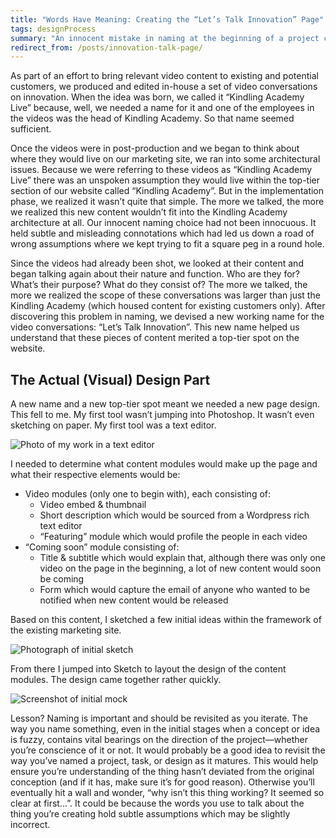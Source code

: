 ```yaml
---
title: "Words Have Meaning: Creating the “Let’s Talk Innovation” Page"
tags: designProcess
summary: "An innocent mistake in naming at the beginning of a project created distorted conclusions in design thinking and led us down a road of confusion. We had to retrace our steps and change our original naming choices in order to proceed forward."
redirect_from: /posts/innovation-talk-page/
---
```


As part of an effort to bring relevant video content to existing and potential customers, we produced and edited in-house a set of video conversations on innovation. When the idea was born, we called it “Kindling Academy Live” because, well, we needed a name for it and one of the employees in the videos was the head of Kindling Academy. So that name seemed sufficient.

Once the videos were in post-production and we began to think about where they would live on our marketing site, we ran into some architectural issues. Because we were referring to these videos as “Kindling Academy Live” there was an unspoken assumption they would live within the top-tier section of our website called “Kindling Academy”. But in the implementation phase, we realized it wasn’t quite that simple. The more we talked, the more we realized this new content wouldn’t fit into the Kindling Academy architecture at all. Our innocent naming choice had not been innocuous. It held subtle and misleading connotations which had led us down a road of wrong assumptions where we kept trying to fit a square peg in a round hole.

Since the videos had already been shot, we looked at their content and began talking again about their nature and function. Who are they for? What’s their purpose? What do they consist of? The more we talked, the more we realized the scope of these conversations was larger than just the Kindling Academy (which housed content for existing customers only). After discovering this problem in naming, we devised a new working name for the video conversations: “Let’s Talk Innovation”. This new name helped us understand that these pieces of content merited a top-tier spot on the website.

## The Actual (Visual) Design Part

A new name and a new top-tier spot meant we needed a new page design. This fell to me. My first tool wasn’t jumping into Photoshop. It wasn’t even sketching on paper. My first tool was a text editor.

![Photo of my work in a text editor](https://cdn.jim-nielsen.com/blog/2014/innovation-talk-text-editor.jpg "The low fidelity starting point of a text editor")

I needed to  determine what content modules would make up the page and what their respective elements would be:

- Video modules (only one to begin with), each consisting of:
    - Video embed & thumbnail
    - Short description which would be sourced from a Wordpress rich text editor
    - “Featuring” module which would profile the people in each video
- “Coming soon” module consisting of:
    - Title & subtitle which would explain that, although there was only one video on the page in the beginning, a lot of new content would soon be coming
    - Form which would capture the email of anyone who wanted to be notified when new content would be released

Based on this content, I sketched a few initial ideas within the framework of the existing marketing site.

![Photograph of initial sketch](https://cdn.jim-nielsen.com/blog/2014/innovation-talk-sketch.jpg )

From there I jumped into Sketch to layout the design of the content modules. The design came together rather quickly.

![Screenshot of initial mock](https://cdn.jim-nielsen.com/blog/2014/innovation-talk-mock.png "Page mock (without website header/footer)")

Lesson? Naming is important and should be revisited as you iterate. The way you name something, even in the initial stages when a concept or idea is fuzzy, contains vital bearings on the direction of the project—whether you’re conscience of it or not. It would probably be a good idea to revisit the way you’ve named a project, task, or design as it matures. This would help ensure you’re understanding of the thing hasn’t deviated from the original conception (and if it has, make sure it’s for good reason). Otherwise you’ll eventually hit a wall and wonder, “why isn’t this thing working? It seemed so clear at first...”. It could be because the words you use to talk about the thing you’re creating hold subtle assumptions which may be slightly incorrect.
